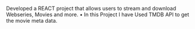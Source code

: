 Developed a REACT project that allows users to stream and download Webseries, Movies and more.
• In this Project I have Used TMDB API to get the movie meta data.
